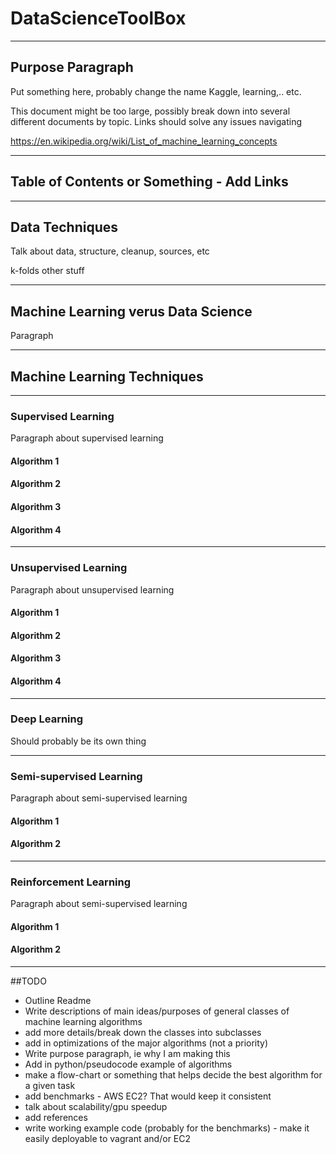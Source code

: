 # DataScienceToolBox

---
## Purpose Paragraph
Put something here, probably change the name
Kaggle, learning,.. etc.

This document might be too large, possibly break down into several different documents
by topic. Links should solve any issues navigating


https://en.wikipedia.org/wiki/List_of_machine_learning_concepts

---

## Table of Contents or Something - Add Links

---

## Data Techniques
Talk about data, structure, cleanup, sources, etc

k-folds other stuff

---


## Machine Learning verus Data Science
Paragraph

---

## Machine Learning Techniques

---

### Supervised Learning
Paragraph about supervised learning

#### Algorithm 1

#### Algorithm 2

#### Algorithm 3

#### Algorithm 4

---

### Unsupervised Learning
Paragraph about unsupervised learning

#### Algorithm 1

#### Algorithm 2

#### Algorithm 3

#### Algorithm 4

---

### Deep Learning
Should probably be its own thing

---

### Semi-supervised Learning
Paragraph about semi-supervised learning

#### Algorithm 1

#### Algorithm 2

---

### Reinforcement Learning
Paragraph about semi-supervised learning

#### Algorithm 1

#### Algorithm 2

---

##TODO

* Outline Readme
* Write descriptions of main ideas/purposes of general classes of machine learning algorithms
* add more details/break down the classes into subclasses
* add in optimizations of the major algorithms (not a priority)
* Write purpose paragraph, ie why I am making this
* Add in python/pseudocode example of algorithms
* make a flow-chart or something that helps decide the best algorithm for a given task
* add benchmarks - AWS EC2? That would keep it consistent
* talk about scalability/gpu speedup
* add references
* write working example code (probably for the benchmarks) - make it easily deployable to vagrant and/or EC2



